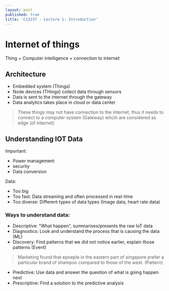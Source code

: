 ```yaml
---
layout: post
published: true
title: 'CS3237 - Lecture 1: Introduction'
---
```

# Internet of things

Thing + Computer intelligence + connection to internet

## Architecture
- Embedded system (Things)
- Node devices (THings) collect data through sensors
- Data is sent to the internet through the gateway
- Data analytics takes place in cloud or data center

> These things may not have connection to the internet, thus it needs to connect to a computer system (Gateway) whcih are considered as edge (of internet)


## Understanding IOT Data
Important:
- Power management
- security
- Data conversion

Data:
- Too big
- Too fast: Data streaming and often processed in real-time	
- Too diverse: Different types of data types (Image data, heart rate data)


### Ways to understand data:
- Descriptive: "What happen", summarises/presents the raw IoT data
- Diagnostics: Look and understand the process that is causing the data (ML)
- Discovery: Find patterns that we did not notice earlier, explain those patterns (Event)

> Marketing found that epoeple in the eastern part of singapore prefer a particular brand of shampoo compared to those of the west. (Pattern)

- Predictive: Use data and answer the question of what is going happen next
- Prescriptive: Find a solution to the predictive analysis



